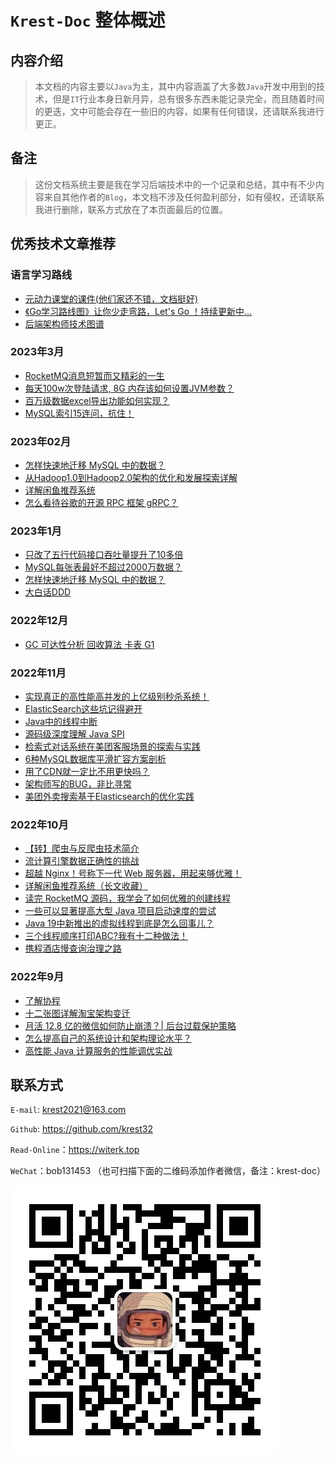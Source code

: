 
# `Krest-Doc` 整体概述

## 内容介绍

> 本文档的内容主要以`Java`为主，其中内容涵盖了大多数`Java`开发中用到的技术，但是`IT`行业本身日新月异，总有很多东西未能记录完全，而且随着时间的更迭，文中可能会存在一些旧的内容，如果有任何错误，还请联系我进行更正。


## 备注

> 这份文档系统主要是我在学习后端技术中的一个记录和总结，其中有不少内容来自其他作者的`Blog`，本文档不涉及任何盈利部分，如有侵权，还请联系我进行删除，联系方式放在了本页面最后的位置。



## 优秀技术文章推荐
### 语言学习路线

+ [元动力课堂的课件(他们家还不错，文档挺好)](https://www.ydlclass.com/doc21xnv/)
+ [《Go学习路线图》让你少走弯路，Let's Go ！持续更新中...](https://juejin.cn/post/7119123646471208968)
+ [后端架构师技术图谱](https://juejin.cn/post/6844903602369232904)

### 2023年3月
+ [RocketMQ消息短暂而又精彩的一生](https://juejin.cn/post/7186880907582636069)
+ [每天100w次登陆请求, 8G 内存该如何设置JVM参数？](https://juejin.cn/post/7203255955214172218)
+ [百万级数据excel导出功能如何实现？](https://juejin.cn/post/7196140566111043643)
+ [MySQL索引15连问，抗住！](https://juejin.cn/post/7193682380077400122)

### 2023年02月
+ [怎样快速地迁移 MySQL 中的数据？](https://juejin.cn/post/7187313594093010981)
+ [从Hadoop1.0到Hadoop2.0架构的优化和发展探索详解](https://juejin.cn/post/7202557470341562423)
+ [详解闲鱼推荐系统](https://juejin.cn/post/7153878508035391502)
+ [怎么看待谷歌的开源 RPC 框架 gRPC？](https://www.zhihu.com/question/30027669/answer/2872058473)

### 2023年1月
+ [只改了五行代码接口吞吐量提升了10多倍](https://juejin.cn/post/7185479136599769125)
+ [MySQL每张表最好不超过2000万数据？](https://juejin.cn/post/7165689453124517896)
+ [怎样快速地迁移 MySQL 中的数据？](https://juejin.cn/post/7187313594093010981)
+ [大白话DDD](https://juejin.cn/post/7184800180984610873)

### 2022年12月
+ [GC 可达性分析 回收算法 卡表 G1](https://blog.csdn.net/m0_46690280/article/details/121941158?ops_request_misc=%257B%2522request%255Fid%2522%253A%2522167021167016782412582345%2522%252C%2522scm%2522%253A%252220140713.130102334..%2522%257D&request_id=167021167016782412582345&biz_id=0&utm_medium=distribute.pc_search_result.none-task-blog-2~all~baidu_landing_v2~default-1-121941158-null-null.142^v67^control,201^v4^add_ask,213^v2^t3_control2&utm_term=JVM%20G1%20%E5%8D%A1%E8%A1%A8&spm=1018.2226.3001.4187)


### 2022年11月
+ [实现真正的高性能高并发的上亿级别秒杀系统！](https://juejin.cn/post/7160001411181346824)
+ [ElasticSearch这些坑记得避开](https://juejin.cn/post/7161953511683391525)
+ [Java中的线程中断](https://juejin.cn/post/7163295063844323335)
+ [源码级深度理解 Java SPI](https://juejin.cn/post/7163177020615032863)
+ [检索式对话系统在美团客服场景的探索与实践](https://zhuanlan.zhihu.com/p/581189748)
+ [6种MySQL数据库平滑扩容方案剖析](https://juejin.cn/post/7166859294615273480)
+ [用了CDN就一定比不用更快吗？](https://juejin.cn/post/7166782260933296142)
+ [架构师写的BUG，非比寻常](https://juejin.cn/post/6854573213427433480)
+ [美团外卖搜索基于Elasticsearch的优化实践](https://zhuanlan.zhihu.com/p/584648660)

### 2022年10月

+ [【转】爬虫与反爬虫技术简介](https://www.jianshu.com/p/ba7576b94ccc)
+ [流计算引擎数据正确性的挑战](https://zhuanlan.zhihu.com/p/573211728)
+ [超越 Nginx！号称下一代 Web 服务器，用起来够优雅！](https://juejin.cn/post/7085519712901136392)
+ [详解闲鱼推荐系统（长文收藏）](https://juejin.cn/post/7153878508035391502)
+ [读完 RocketMQ 源码，我学会了如何优雅的创建线程](https://juejin.cn/post/7153919864665538567)
+ [一些可以显著提高大型 Java 项目启动速度的尝试](https://juejin.cn/post/7117815437559070734)
+ [Java 19中新推出的虚拟线程到底是怎么回事儿？](https://juejin.cn/post/7155406687598280740)
+ [三个线程顺序打印ABC?我有十二种做法！](https://juejin.cn/post/7149006608209543176)
+ [携程酒店慢查询治理之路](https://zhuanlan.zhihu.com/p/576875838?utm_campaign=shareopn&utm_medium=social&utm_oi=976755020490846208&utm_psn=1568932550311129088&utm_source=wechat_session)

### 2022年9月

+ [了解协程](https://www.zhihu.com/question/19552975/answer/2594604218)
+ [十二张图详解淘宝架构变迁](https://zhuanlan.zhihu.com/p/442552241)
+ [月活 12.8 亿的微信如何防止崩溃？| 后台过载保护策略](https://zhuanlan.zhihu.com/p/520699351)
+ [怎么提高自己的系统设计和架构理论水平？](https://www.zhihu.com/question/395652253/answer/2458366961)
+ [高性能 Java 计算服务的性能调优实战](https://zhuanlan.zhihu.com/p/564562925?utm_campaign=shareopn&utm_medium=social&utm_oi=976755020490846208&utm_psn=1556193749054758912&utm_source=wechat_session)



## 联系方式


`E-mail`: krest2021@163.com

`Github`: https://github.com/krest32

`Read-Online`：https://witerk.top

`WeChat`：bob131453 （也可扫描下面的二维码添加作者微信，备注：krest-doc）

![image-20220815142106360](img/image-20220815142106360.png)

